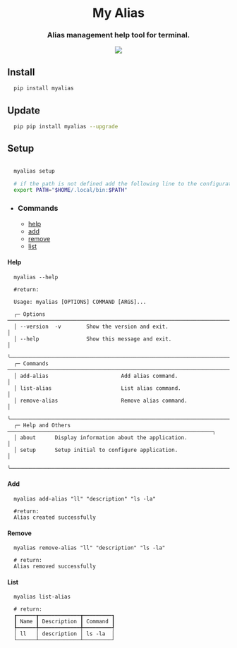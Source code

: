 <h1 align="center">My Alias</h1>

<h3 align="center">Alias management help tool for terminal.</h3>

<p align="center">
  <image src="https://github.com/thiagomeloo/myalias/blob/main/screenshots/about.png">
</p>

## Install

```bash
  pip install myalias
```

## Update

```bash
  pip pip install myalias --upgrade
```

## Setup

```bash

  myalias setup

  # if the path is not defined add the following line to the configuration file
  export PATH="$HOME/.local/bin:$PATH"
```

- ### Commands

  - [help](#help)
  - [add](#add)
  - [remove](#remove)
  - [list](#list)

#### Help

```
  myalias --help

  #return: 

  Usage: myalias [OPTIONS] COMMAND [ARGS]...                                          
                                                                                      
  ╭─ Options ─────────────────────────────────────────────────────────────────────────╮
  │ --version  -v        Show the version and exit.                                   │
  │ --help               Show this message and exit.                                  │
  ╰───────────────────────────────────────────────────────────────────────────────────╯
  ╭─ Commands ────────────────────────────────────────────────────────────────────────╮
  │ add-alias                       Add alias command.                                │
  │ list-alias                      List alias command.                               │
  │ remove-alias                    Remove alias command.                             │
  ╰───────────────────────────────────────────────────────────────────────────────────╯
  ╭─ Help and Others ─────────────────────────────────────────────────────────────────╮
  │ about      Display information about the application.                             │
  │ setup      Setup initial to configure application.                                │
  ╰───────────────────────────────────────────────────────────────────────────────────╯
```

#### Add

```
  myalias add-alias "ll" "description" "ls -la"

  #return:
  Alias created successfully
```

#### Remove

```
  myalias remove-alias "ll" "description" "ls -la"

  # return:
  Alias removed successfully

```

#### List

```
  myalias list-alias

  # return:
  ┏━━━━━━┳━━━━━━━━━━━━━┳━━━━━━━━━┓
  ┃ Name ┃ Description ┃ Command ┃
  ┡━━━━━━╇━━━━━━━━━━━━━╇━━━━━━━━━┩
  │ ll   │ description │ ls -la  │
  └──────┴─────────────┴─────────┘


```
